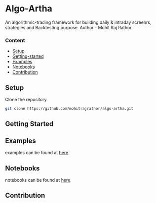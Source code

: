 # Algo-Artha
An algorithmic-trading framework for building daily & intraday screenrs, strategies and Backtesting purpose.
Author - Mohit Raj Rathor

### Content
+ [Setup](#setup)
+ [Getting-started](#getting-started)
+ [Examples](#examples)
+ [Notebooks](#notebooks)
+ [Contribution](#contribution)

## Setup
Clone the repository.
```bash
git clone https://github.com/mohitrajrathor/algo-artha.git
```

## Getting Started

## Examples
examples can be found at [here](/examples/).


## Notebooks 
notebooks can be found at [here](/examples/).

## Contribution
